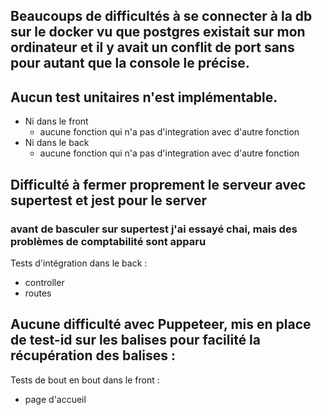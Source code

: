 ## Beaucoups de difficultés à se connecter à la db sur le docker vu que postgres existait sur mon ordinateur et il y avait un conflit de port sans pour autant que la console le précise.

## Aucun test unitaires n'est implémentable.
- Ni dans le front
    - aucune fonction qui n'a pas d'integration avec d'autre fonction
- Ni dans le back
    - aucune fonction qui n'a pas d'integration avec d'autre fonction

## Difficulté à fermer proprement le serveur avec supertest et jest pour le server
### avant de basculer sur supertest j'ai essayé chai, mais des problèmes de comptabilité sont apparu
Tests d'intégration dans le back :
- controller
- routes 

## Aucune difficulté avec Puppeteer, mis en place de test-id sur les balises pour facilité la récupération des balises :

Tests de bout en bout dans le front :
- page d'accueil